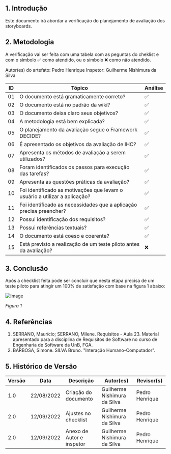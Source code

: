 ## 1. Introdução
Este documento irá abordar a verificação do planejamento de avaliação dos storyboards.


## 2. Metodologia

A verificação vai ser feita com uma tabela com as peguntas do cheklist e com o símbolo ✅ como atendido, ou o símbolo ❌ como não atendido.

Autor(es) do artefato: Pedro Henrique
Inspetor: Guilherme Nishimura da Silva

| ID  | Tópico                                                                     | Análise |
| --- | -------------------------------------------------------------------------- | ------- |
| 01  | O documento está gramaticamente correto?                                   | ✅       |
| 02  | O documento está no padrão da wiki?                                        | ✅       |
| 03  | O documento deixa claro seus objetivos?                                    | ✅       |
| 04  | A metodologia está bem explicada?                                          | ✅       |
| 05  |  O planejamento da avaliação segue o Framework DECIDE?                     | ✅       |
| 06  | É apresentado os objetivos da avaliação de IHC?                            | ✅       |
| 07  |  Apresenta os métodos de avaliação a serem utilizados?                     | ✅       |
| 08  | Foram identificados os passos para execução das tarefas?                   | ✅       |
| 09  |  Apresenta as questões práticas da avaliação?                              | ✅       |
| 10  | Foi identificado as motivações que levam o usuário a utilizar a aplicação? | ✅       |
| 11  | Foi identificado as necessidades que a aplicação precisa preencher?        | ✅       |
| 12  | Possui identificação dos requisitos?                                       | ✅       |
| 13  | Possui referências textuais?                                               | ✅       |
| 14  | O documento está coeso e coerente?                                         | ✅       |
| 15  | Está previsto a realização de um teste piloto antes da avaliação?          | ❌      |



## 3. Conclusão

Após a checklist feita pode ser concluir que nesta etapa precisa de um teste piloto para atingir um 100% de satisfação com base na figura 1 abaixo:

![image](https://user-images.githubusercontent.com/78215376/189722982-55fbd1d7-6315-4b0a-9b05-2d60b478cc4f.png)

*Figura 1*

## 4. Referências

1. SERRANO, Maurício; SERRANO, Milene. Requisitos - Aula 23. Material apresentado para a disciplina de Requisitos de Software no curso de Engenharia de Software da UnB, FGA.
2. BARBOSA, Simone. SILVA Bruno. "Interação Humano-Computador".


## 5. Histórico de Versão

| Versão | Data       | Descrição                                                     | Autor(es)                 | Revisor(s)|
| ------ | ---------- | ------------------------------------------------------------- | ------------------------- |---------|
| 1.0    | 22/08/2022 | Criação do documento                                          | Guilherme Nishimura da Silva |Pedro Henrique |
| 2.0    | 12/09/2022 | Ajustes no checklist                                         | Guilherme Nishimura da Silva |Pedro Henrique |
| 2.0    | 12/09/2022 | Anexo de Autor e inspetor                                      | Guilherme Nishimura da Silva |Pedro Henrique |

